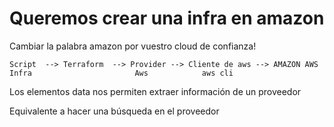 
# Queremos crear una infra en amazon

Cambiar la palabra amazon por vuestro cloud de confianza!

    Script  --> Terraform  --> Provider --> Cliente de aws --> AMAZON AWS
    Infra                       Aws            aws cli
    
Los elementos data nos permiten extraer información de un proveedor

Equivalente a hacer una búsqueda en el proveedor